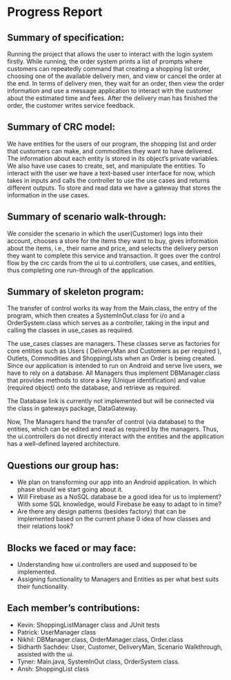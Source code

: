 # Progress Report

## Summary of specification: 
Running the project that allows the user to interact with the login system firstly. While running, the order system prints a list of prompts where customers can repeatedly command that creating a shopping list order, choosing one of the available delivery men, and view or cancel the order at the end. In terms of delivery men, they wait for an order, then view the order information and use a message application to interact with the customer about the estimated time and fees. After the delivery man has finished the order, the customer writes service feedback.

## Summary of CRC model:
We have entities for the users of our program, the shopping list and order that customers can make, and commodities they want to have delivered. The information about each entity is stored in its object’s private variables. We also have use cases to create, set, and manipulate the entities. To interact with the user we have a text-based user interface for now, which takes in inputs and calls the controller to use the use cases and returns different outputs. To store and read data we have a gateway that stores the information in the use cases.

## Summary of scenario walk-through:
We consider the scenario in which the user(Customer) logs into their account, chooses a store for the items they want to buy, gives information about the items, i.e., their name and price, and selects the delivery person they want to complete this service and transaction. It goes over the control flow by the crc cards from the ui to ui.controllers, use cases, and entities, thus completing one run-through of the application.

## Summary of skeleton program:
The transfer of control works its way from the Main.class, the entry of the program, which then creates a SystemInOut.class for i/o and a OrderSystem.class which serves as a controller, taking in the input and calling the classes in use_cases as required.

The use_cases classes are managers. These classes serve as factories for core entities such as Users ( DeliveryMan and Customers as per required ), Outlets, Commodities and ShoppingLists when an Order is being created. Since our application is intended to run on Android and serve live users, we have to rely on a database. All Managers thus implement DBManager.class that provides methods to store a key (Unique identification) and value (required object) onto the database, and retrieve as required.

The Database link is currently not implemented but will be connected via the class in gateways package, DataGateway.

Now, The Managers hand the transfer of control (via database) to the entities, which can be edited and read as required by the managers. Thus, the ui.controllers do not directly interact with the entities and the application has a well-defined layered architecture.

## Questions our group has:

* We plan on transforming our app into an Android application. In which phase should we start going about it.
* Will Firebase as a NoSQL database be a good idea for us to implement? With some SQL knowledge, would Firebase be easy to adapt to in time?
* Are there any design patterns (besides factory) that can be implemented based on the current phase 0 idea of how classes and their relations look?

## Blocks we faced or may face:
* Understanding how ui.controllers are used and supposed to be implemented.
* Assigning functionality to Managers and Entities as per what best suits their functionality.

## Each member’s contributions:
- Kevin: ShoppingListManager class and JUnit tests
- Patrick: UserManager class
- Nikhil: DBManager.class, OrderManager.class, Order.class
- Sidharth Sachdev: User, Customer, DeliveryMan, Scenario Walkthrough, assisted with the ui.
- Tyner: Main.java, SystemInOut class, OrderSystem class.
- Ansh: ShoppingList class
